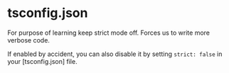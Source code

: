 # tsconfig.json

For purpose of learning keep strict mode off. Forces us to write more verbose code.

If enabled by accident, you can also disable it by setting `strict: false` in your [tsconfig.json] file.